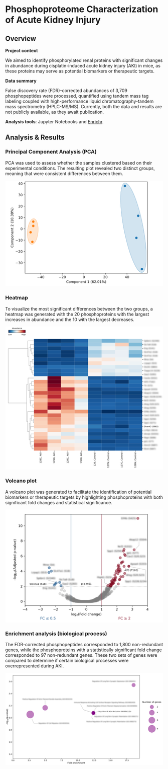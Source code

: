 # Phosphoproteome Characterization of Acute Kidney Injury
## Overview
**Project context** 

  We aimed to identify phosphorylated renal proteins with significant changes in abundance during cisplatin-induced acute kidney injury (AKI) in mice, as these proteins may serve as potential biomarkers or therapeutic targets.

**Data summary**

  False discovery rate (FDR)-corrected abundances of 3,709 phosphopeptides were processed, quantified using tandem mass tag labeling coupled with high-performance liquid chromatography-tandem mass spectrometry (HPLC-MS/MS). Currently, both the data and results are not publicly available, as they await publication.
  
**Analysis tools**: Jupyter Notebooks and [Enrichr](https://maayanlab.cloud/Enrichr/).

## Analysis & Results
### Principal Component Analysis (PCA)
PCA was used to assess whether the samples clustered based on their experimental conditions. The resulting plot revealed two distinct groups, meaning that were consistent differences between them.

<img src="/Graphs/PCA.png">

### Heatmap
To visualize the most significant differences between the two groups, a heatmap was generated with the 20 phosphoproteins with the largest increases in abundance and the 10 with the largest decreases.

<img src="/Graphs/Heatmap.png">

### Volcano plot
A volcano plot was generated to facilitate the identification of potential biomarkers or therapeutic targets by highlighting phosphoproteins with both significant fold changes and statistical significance.

<img src="/Graphs/Volcano_plot.png">

### Enrichment analysis (biological process)
The FDR-corrected phosphopeptides corresponded to 1,800 non-redundant genes, while the phosphoproteins with a statistically significant fold change corresponded to 97 non-redundant genes. These two sets of genes were compared to determine if certain biological processes were overrepresented during AKI.

<img src="/Graphs/Enrichment.png">
